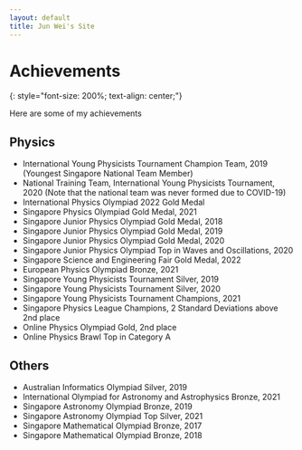 ```yaml
---
layout: default
title: Jun Wei's Site
---
```


# Achievements
{: style="font-size: 200%; text-align: center;"}

Here are some of my achievements

## Physics

- International Young Physicists Tournament Champion Team, 2019 (Youngest Singapore National Team Member)
- National Training Team, International Young Physicists Tournament, 2020 
(Note that the national team was never formed due to COVID-19)
- International Physics Olympiad 2022 Gold Medal
- Singapore Physics Olympiad Gold Medal, 2021
- Singapore Junior Physics Olympiad Gold Medal, 2018
- Singapore Junior Physics Olympiad Gold Medal, 2019
- Singapore Junior Physics Olympiad Gold Medal, 2020
- Singapore Junior Physics Olympiad Top in Waves and Oscillations, 2020
- Singapore Science and Engineering Fair Gold Medal, 2022
- European Physics Olympiad Bronze, 2021
- Singapore Young Physicists Tournament Silver, 2019
- Singapore Young Physicists Tournament Silver, 2020
- Singapore Young Physicists Tournament Champions, 2021
- Singapore Physics League Champions, 2 Standard Deviations above 2nd place
- Online Physics Olympiad Gold, 2nd place
- Online Physics Brawl Top in Category A


## Others

- Australian Informatics Olympiad Silver, 2019
- International Olympiad for Astronomy and Astrophysics Bronze, 2021
- Singapore Astronomy Olympiad Bronze, 2019
- Singapore Astronomy Olympiad Top Silver, 2021
- Singapore Mathematical Olympiad Bronze, 2017
- Singapore Mathematical Olympiad Bronze, 2018
